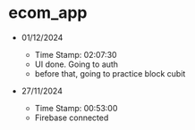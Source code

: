 # ecom_app

- 01/12/2024
  - Time Stamp: 02:07:30
  - UI done. Going to auth
  - before that, going to practice block cubit

- 27/11/2024
  - Time Stamp: 00:53:00
  - Firebase connected
